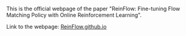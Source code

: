 This is the official webpage of the paper "ReinFlow: Fine-tuning Flow Matching Policy with Online Reinforcement Learning". 

Link to the webpage: [ReinFlow.github.io](https://reinflow.github.io/)